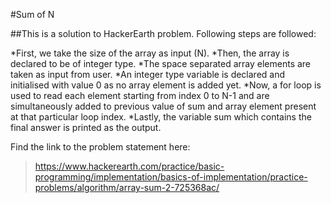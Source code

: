 #Sum of N

##This is a solution to HackerEarth problem. Following steps are followed:

*First, we take the size of the array as input (N).
*Then, the array is declared to be of integer type.
*The space separated array elements are taken as input from user.
*An integer type variable is declared and initialised with value 0 as no array element is added yet.
*Now, a for loop is used to read each element starting from index 0 to N-1 and are simultaneously added to previous value of sum and array element present at that particular loop index.
*Lastly, the variable sum which contains the final answer is printed as the output.

Find the link to the problem statement here:
> https://www.hackerearth.com/practice/basic-programming/implementation/basics-of-implementation/practice-problems/algorithm/array-sum-2-725368ac/

